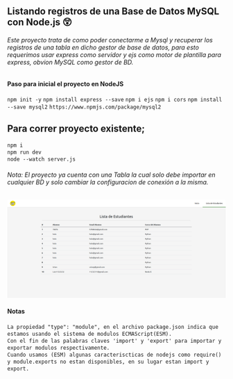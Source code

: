 ## Listando registros de una Base de Datos MySQL con Node.js 😲

###### Este proyecto trata de como poder conectarme a Mysql y recuperar los registros de una tabla en dicho gestor de base de datos, para esto requerimos usar express como servidor y ejs como motor de plantilla para express, obvion MySQL como gestor de BD.

#### Paso para inicial el proyecto en NodeJS

`npm init -y`
`npm install express --save`
`npm i ejs`
`npm i cors`
`npm install --save mysql2`
`https://www.npmjs.com/package/mysql2`

## Para correr proyecto existente;

    npm i
    npm run dev
    node --watch server.js

###### Nota: El proyecto ya cuenta con una Tabla la cual solo debe importar en cualquier BD y solo cambiar la configuracion de conexión a la misma.

![](https://raw.githubusercontent.com/urian121/imagenes-proyectos-github/master/portada-listar-registros-de-base-datos-mysql-con-node-urian-viera.png)


#### Notas


    La propiedad "type": "module", en el archivo package.json indica que estamos usando el sistema de modulos ECMAScript(ESM).
    Con el fin de las palabras claves 'import' y 'export' para importar y exportar modulos respectivamente.
    Cuando usamos (ESM) algunas caracteriscticas de nodejs como require() y module.exports no estan disponibles, en su lugar estan import y export.